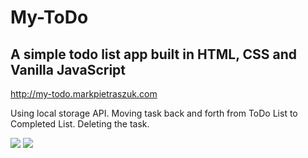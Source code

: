 # My-ToDo

## A simple todo list app built in HTML, CSS and Vanilla JavaScript

<http://my-todo.markpietraszuk.com>

Using local storage API.
Moving task back and forth from ToDo List to Completed List.
Deleting the task.

<image src="https://drive.google.com/uc?export=view&id=1sZpxoJrKNMsOtipXQ2qq2ZIlQ18Kab_b">

<image src="https://drive.google.com/uc?export=view&id=1saf__axMaAkg2JKCLQQaQCYdQHQm3g6p">
